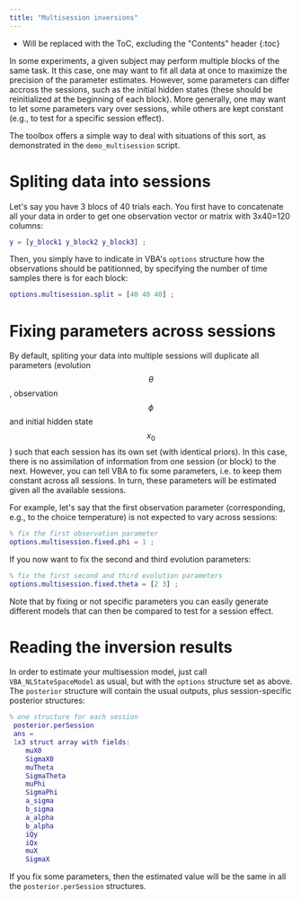 ```yaml
---
title: "Multisession inversions"
---
```

* Will be replaced with the ToC, excluding the "Contents" header
{:toc}

In some experiments, a given subject may perform multiple blocks of the same task. It this case, one may want to fit all data at once to maximize the precision of the parameter estimates. However, some parameters can differ accross the sessions, such as the initial hidden states (these should be reinitialized at the beginning of each block). More generally, one may want to let some parameters vary over sessions, while others are kept constant (e.g., to test for a specific session effect).

The toolbox offers a simple way to deal with situations of this sort, as demonstrated in the ```demo_multisession``` script.

# Spliting data into sessions

Let's say you have 3 blocs of 40 trials each. You first have to concatenate all your data in order to get one observation vector or matrix with 3x40=120 columns: 

```matlab
y = [y_block1 y_block2 y_block3] ;
```

Then, you simply have to indicate in VBA's ```options``` structure how the observations should be patitionned, by specifying the number of time samples there is for each block:

```matlab
options.multisession.split = [40 40 40] ;
```

# Fixing parameters across sessions

By default, spliting your data into multiple sessions will duplicate all parameters (evolution $$\theta$$, observation $$\phi$$ and initial hidden state $$x_0$$) such that each session has its own set (with identical priors). In this case, there is no assimilation of information from one session (or block) to the next. However, you can tell VBA to fix some parameters, i.e. to keep them constant across all sessions. In turn, these parameters will be estimated given all the available sessions.

For example, let's say that the first observation parameter (corresponding, e.g., to the choice temperature) is not expected to vary across sessions:

```matlab
% fix the first observation parameter
options.multisession.fixed.phi = 1 ; 
```

If you now want to fix the second and third evolution parameters:

```matlab
% fix the first second and third evolution parameters
options.multisession.fixed.theta = [2 3] ; 
```

Note that by fixing or not specific parameters you can easily generate different models that can then be compared to test for a session effect.

# Reading the inversion results

In order to estimate your multisession model, just call ```VBA_NLStateSpaceModel``` as usual, but with the `options` structure set as above. The `posterior` structure will contain the usual outputs, plus session-specific posterior structures:

```matlab
% one structure for each session 
 posterior.perSession 
 ans = 
 1x3 struct array with fields:
    muX0
    SigmaX0
    muTheta
    SigmaTheta
    muPhi
    SigmaPhi
    a_sigma
    b_sigma
    a_alpha
    b_alpha
    iQy
    iQx
    muX
    SigmaX
```

If you fix some parameters, then the estimated value will be the same in all the ```posterior.perSession``` structures.
